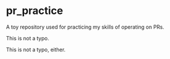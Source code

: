 # pr_practice
A toy repository used for practicing my skills of operating on PRs.

This is not a typo.

This is not a typo, either.
